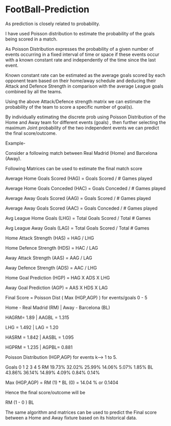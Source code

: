 # FootBall-Prediction

As prediction is closely related to probability.

I have used Poisson distribution to estimate the probability of the goals being scored in a match.

As Poisson Distribution expresses the probability of a given number of events occurring in a fixed interval of time or space if these events occur with a known constant rate and independently of the time since the last event.

Known constant rate can be estimated as the average goals scored by each opponent team based on their home/away schedule and deducing their Attack and Defence Strength in comparison with the average League goals combined by all the teams.


Using the above Attack/Defence strength matrix we can estimate the probability of the team to score a specific number of goal(s).

By individually estimating the discrete prob using Poisson Distribution of the Home and Away team for different events (goals) , then further selecting the maximum Joint probability of the two independent events we can predict the final score/outcome.


Example-

Consider a following match between Real Madrid (Home) and Barcelona (Away).

Following Matrices can be used to estimate the final match score


Average Home Goals Scored (HAG) =        Goals Scored  / # Games played



Average Home Goals Conceded (HAC) =       Goals Conceded / # Games played
 


Average Away Goals Scored (AAG) =           Goals Scored / # Games played



Average Away Goals Scored (AAC) =           Goals Conceded / # Games played

 
Avg League Home Goals (LHG) =      Total Goals Scored / Total # Games


Avg League Away Goals (LAG) =       Total Goals Scored / Total # Games


Home Attack Strength (HAS) =            HAG / LHG


Home Defence Strength (HDS) =          HAC / LAG


Away Attack Strength (AAS) =         AAG / LAG

Away Defence Strength (ADS) =         AAC / LHG


Home Goal Prediction (HGP) =    HAG X ADS X LHG


Away Goal Prediction (AGP) =    AAS X HDS X LAG



Final Score = Poisson Dist ( Max (HGP,AGP) ) for events/goals 0 - 5


Home - Real Madrid (RM) | Away - Barcelona (BL)


HAGRM= 1.89 | AAGBL = 1.315

LHG = 1.492 | LAG = 1.20

HASRM = 1.842 | AASBL = 1.095

HGPRM = 1.235 | AGPBL= 0.881


Poisson Distribution (HGP,AGP) for events k—-> 1 to 5.


Goals
0
1
2
3
4
5
RM
19.73%
32.02%
25.99%
14.06%
5.07%
1.85%
BL
43.86%
36.14%
14.89%
4.09%
0.84%
0.14%


Max (HGP,AGP) = RM (1) * BL (0)
= 14.04 % or 0.1404

Hence the final score/outcome will be 

RM (1 - 0 ) BL

The same algorithm and matrices can be used to predict the Final score between a Home and Away fixture based on its historical data.
